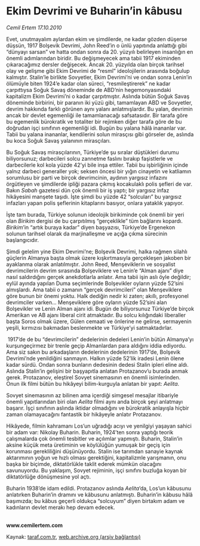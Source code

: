 # Ekim Devrimi ve Buharin’in kâbusu 

*Cemil Ertem 17.10.2010*

<div class="yazi"><p>Evet, unutmayalım aylardan ekim ve şimdilerde, ne kadar gözden düşerse düşsün, 1917 Bolşevik Devrimi, John Reed’in o ünlü yapıtında anlattığı gibi “dünyayı sarsan” ve hatta ondan sonra da 20. yüzyılı belirleyen insanlığın en önemli adımlarından biridir. Bu değişmeyecek ama tabii 1917 ekiminden çıkaracağımız dersler değişecek. Ancak 20. yüzyılda olan birçok tarihsel olay ve gelişme gibi Ekim Devrimi de “resmî” ideolojilerin arasında boğulup kalmıştır. Stalin’le birlikte Sovyetler, Ekim Devrimi’ni ve ondan sonra Lenin’in ölümüyle biten 1924’e kadar olan süreci, “resmileştirerek” ne kadar çarpıttıysa Soğuk Savaş döneminde de ABD’nin hegemonyasındaki kapitalizm Ekim Devrimi’ni o kadar çarpıtmıştır. Aslında bütün Soğuk Savaş döneminde birbirini, bir paranın iki yüzü gibi, tamamlayan ABD ve Sovyetler, devrim hakkında farklı görünen aynı yalanı anlatmışlardır. Bu yalan, devrimin ancak bir devlet egemenliği ile tamamlanacağı safsatasıdır. Bir tarafa göre bu egemenlik bürokratik ve totaliter bir rejimken diğer tarafa göre de bu doğrudan işçi sınıfının egemenliği idi. Bugün bu yalana hâlâ inananlar var. Tabii bu yalana inananlar, kendilerini solun mirasçısı gibi görseler de, aslında bu koca Soğuk Savaş yalanının mirasçıları. </p>
<p>Bu Soğuk Savaş mirasçılarının, Türkiye’de şu sıralar düştükleri durumu biliyorsunuz; darbecileri solcu zannetme faslını bırakıp faşistlerle ve darbecilerle kol kola yüzde 42’yi bile inşa ettiler. Tabii bu işbirliğinin içinde yalnız darbeci generaller yok; seksen öncesi bir yığın cinayetin ve katliamın sorumlusu bir parti ve birçok devrimcinin, aydının yargısız infazını örgütleyen ve şimdilerde ipliği pazara çıkmış kocakulaklı polis şefleri de var. Bakın <i>Sabah</i> gazetesi dün çok önemli bir iş yaptı; bir yargısız infaz hikâyesini manşete taşıdı. İşte şimdi bu yüzde 42 “solcuları” bu yargısız infazları yapan polis şeflerinin kitaplarını basıyor, onlara yataklık yapıyor. </p>
<p>İşte tam burada, Türkiye solunun ideolojik birikiminde çok önemli bir yeri olan <i>Birikim</i> dergisi de bu çarpıtılmış “gerçeklikle” tüm bağlarını kopardı. <i>Birikim</i>’in “artık buraya kadar” diyen başyazısı, Türkiye’de Ergenekon solunun tarihsel olarak da marjinalleşme ve açığa çıkma sürecinin başlangıcıdır. </p>
<p>Şimdi gelelim yine Ekim Devrimi’ne; Bolşevik Devrimi, halka rağmen silahlı güçlerin Almanya başta olmak üzere kışkırtmasıyla gerçekleşen jakoben bir ayaklanma olarak anlatılmıştır. John Reed, Menşeviklerin ve sosyalist devrimcilerin devrim sırasında Bolşeviklere ve Lenin’e “Alman ajanı” diye nasıl saldırdığını gerçek anekdotlarla anlatır. Ama tabii işin aslı öyle değildir; eylül ayında yapılan Duma seçimlerinde Bolşevikler oyların yüzde 52’sini almışlardı. Ama tabii o zamanın “gerçek devrimcileri” olan Menşeviklere göre bunun bir önemi yoktu. Halk dediğin nedir ki zaten; akıllı, profesyonel devrimciler varken... Menşeviklere göre oyların yüzde 52’sini alan Bolşevikler ve Lenin Alman ajanı idi. Bugün de biliyorsunuz Türkiye’de birçok Amerikan ve AB ajanı liberal cirit atmaktadır. Bu solcu kılığındaki liberaller başta Soros olmak üzere, Gülen cemaati ve önlerine ne gelirse, sermayenin yeşili, kırmızısı bakmadan beslenmekte ve Türkiye’yi satmaktadırlar.</p>
<p> 1917’de de bu “devrimcilerin” dedelerinin dedeleri Lenin’in bütün Almanya’yı kurşungeçirmez bir trenle geçip Almanlardan para aldığını iddia ediyordu. Ama siz sakın bu arkadaşların dedelerinin dedelerinin 1917’de, Bolşevik Devrimi’nde yenildiğini sanmayın. Halkın yüzde 52’lik iradesi Lenin ölene kadar sürdü. Ondan sonra bunların dedesinin dedesi Stalin ipleri eline aldı. Aslında Stalin’in gelişini bir başyapıtla anlatan Protazanov’u burada anmak gerek. Protazanov, eleştirel Sovyet sinemasının en önemli isimlerinden. Onun ilk filmi bütün bu hikâyeyi bilim-kurguyla anlatan bir yapıt: <i>Aelita</i>. </p>
<p>Sovyet sinemasının az bilinen ama içerdiği simgesel mesajlar itibariyle önemli yapıtlarından biri olan <i>Aelita</i> filmi aynı anda birçok şeyi anlatmayı başarır. İşçi sınıfının aslında iktidar olmadığını ve bürokratik anlayışla hiçbir zaman olamayacağını fantastik bir hikâyeyle anlatır Protazanov. </p>
<p>Hikâyede, filmin kahramanı Los’un uğradığı acıyı ve yenilgiyi yaşayan sahici bir adam var: Nikolay Buharin. Buharin, 1924’ten sonra yaptığı teorik çalışmalarda çok önemli tesbitler ve açılımlar yapmıştı. Buharin, Stalin’in aksine küçük meta üretiminin ve köylülüğün yumuşak bir geçiş için korunması gerekliliğini düşünüyordu. Stalin ise tarımdan sanayie kaynak aktarımının yoğun ve hızlı olması gerektiğini, kapitalizmle yarışmanın, onu başka bir biçimde, diktatörlükle taklit ederek mümkün olacağını savunuyordu. Bu yaklaşım, Sovyet rejiminin, işçi sınıfını buzluğa koyan bir diktatörlüğe dönüşmesine yol açtı. </p>
<p>Buharin 1938’de idam edildi. Protazanov aslında <i>Aelita</i>’da, Los’un kâbusunu anlatırken Buharin’in dramını ve kâbusunu anlatmıştı. Buharin’in kâbusu hâlâ başımızda; bu kâbus geçerli oldukça “solcuyum” diyen birtakım adam ve kadınların devlet merakı hep devam edecek.</p>
<p><b><br/>www.cemilertem.com</b> </p></div>

Kaynak: [taraf.com.tr](http://www.taraf.com.tr:80/cemil-ertem/makale-ekim-devrimi-ve-buharin-in-kabusu.htm), [web.archive.org (arşiv bağlantısı)](http://web.archive.org/web/20101018193650/http://www.taraf.com.tr:80/cemil-ertem/makale-ekim-devrimi-ve-buharin-in-kabusu.htm)
